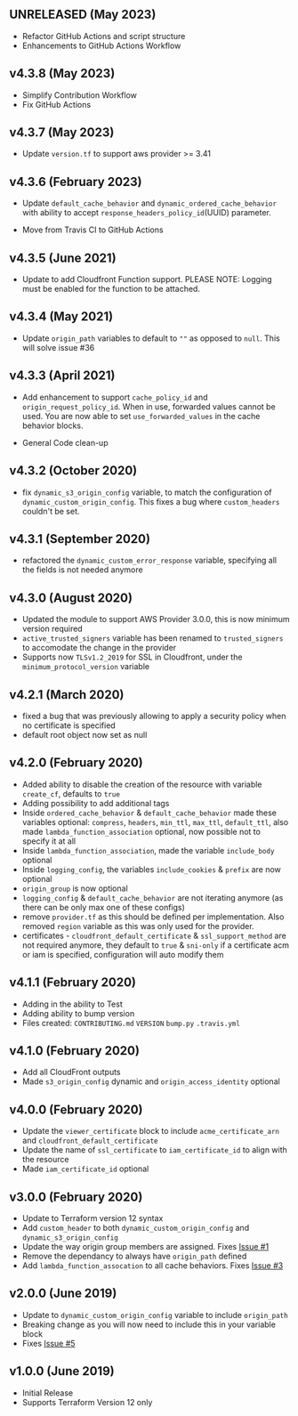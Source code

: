 <!-- markdownlint-disable MD041 -->
## UNRELEASED (May 2023)

* Refactor GitHub Actions and script structure
* Enhancements to GitHub Actions Workflow

## v4.3.8 (May 2023)

* Simplify Contribution Workflow
* Fix GitHub Actions

## v4.3.7 (May 2023)

* Update `version.tf` to support aws provider >= 3.41

## v4.3.6 (February 2023)

* Update `default_cache_behavior` and `dynamic_ordered_cache_behavior` with ability to accept `response_headers_policy_id`(UUID) parameter.
  
* Move from Travis CI to GitHub Actions

## v4.3.5 (June 2021)

* Update to add Cloudfront Function support.  PLEASE NOTE: Logging must be enabled for the function to be attached.

## v4.3.4 (May 2021)

* Update `origin_path` variables to default to `""` as opposed to `null`.  This will solve issue #36

## v4.3.3 (April 2021)

* Add enhancement to support `cache_policy_id` and `origin_request_policy_id`.  When in use, forwarded values cannot be used.  You are now able to set `use_forwarded_values` in the cache behavior blocks.

* General Code clean-up

## v4.3.2 (October 2020)

* fix `dynamic_s3_origin_config` variable, to match the configuration of `dynamic_custom_origin_config`. This fixes a bug where `custom_headers` couldn't be set.

## v4.3.1 (September 2020)

* refactored the `dynamic_custom_error_response` variable, specifying all the fields is not needed anymore

## v4.3.0 (August 2020)

* Updated the module to support AWS Provider 3.0.0, this is now minimum version required
* `active_trusted_signers` variable has been renamed to `trusted_signers` to accomodate the change in the provider
* Supports now `TLSv1.2_2019` for SSL in Cloudfront, under the `minimum_protocol_version` variable

## v4.2.1 (March 2020)

* fixed a bug that was previously allowing to apply a security policy when no certificate is specified
* default root object now set as null

## v4.2.0 (February 2020)

* Added ability to disable the creation of the resource with variable `create_cf`, defaults to `true`
* Adding possibility to add additional tags
* Inside `ordered_cache_behavior` & `default_cache_behavior` made these variables optional: `compress`, `headers`, `min_ttl`, `max_ttl`, `default_ttl`, also made `lambda_function_association` optional, now possible not to specify it at all
* Inside `lambda_function_association`, made the variable `include_body` optional
* Inside `logging_config`, the variables `include_cookies` & `prefix` are now optional
* `origin_group` is now optional
* `logging_config` & `default_cache_behavior` are not iterating anymore (as there can be only max one of these configs)
* remove `provider.tf` as this should be defined per implementation.  Also removed `region` variable as this was only used for the provider.
* certificates - `cloudfront_default_certificate` & `ssl_support_method` are not required anymore, they default to `true` & `sni-only` if a certificate acm or iam is specified, configuration will auto modify them

## v4.1.1 (February 2020)

* Adding in the ability to Test
* Adding ability to bump version
* Files created: `CONTRIBUTING.md` `VERSION` `bump.py` `.travis.yml`

## v4.1.0 (February 2020)

* Add all CloudFront outputs
* Made `s3_origin_config` dynamic and `origin_access_identity` optional

## v4.0.0 (February 2020)

* Update the `viewer_certificate` block to include `acme_certificate_arn` and `cloudfront_default_certificate`
* Update the name of `ssl_certificate` to `iam_certificate_id` to align with the resource
* Made `iam_certificate_id` optional

## v3.0.0 (February 2020)

* Update to Terraform version 12 syntax
* Add `custom_header` to both `dynamic_custom_origin_config` and `dynamic_s3_origin_config`
* Update the way origin group members are assigned.  Fixes [Issue #1](https://github.com/jmgreg31/terraform-aws-cloudfront/issues/1)
* Remove the dependancy to always have `origin_path` defined
* Add `lambda_function_assocation` to all cache behaviors.  Fixes [Issue #3](https://github.com/jmgreg31/terraform-aws-cloudfront/issues/3)

## v2.0.0 (June 2019)

* Update to `dynamic_custom_origin_config` variable to include `origin_path`
* Breaking change as you will now need to include this in your variable block
* Fixes [Issue #5](https://github.com/jmgreg31/terraform-aws-cloudfront/issues/5)

## v1.0.0 (June 2019)

* Initial Release
* Supports Terraform Version 12 only

